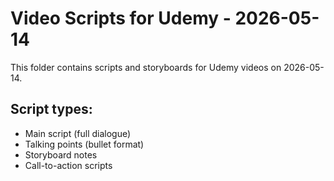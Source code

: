 # Video Scripts for Udemy - 2026-05-14

This folder contains scripts and storyboards for Udemy videos on 2026-05-14.

## Script types:
- Main script (full dialogue)
- Talking points (bullet format)
- Storyboard notes
- Call-to-action scripts
